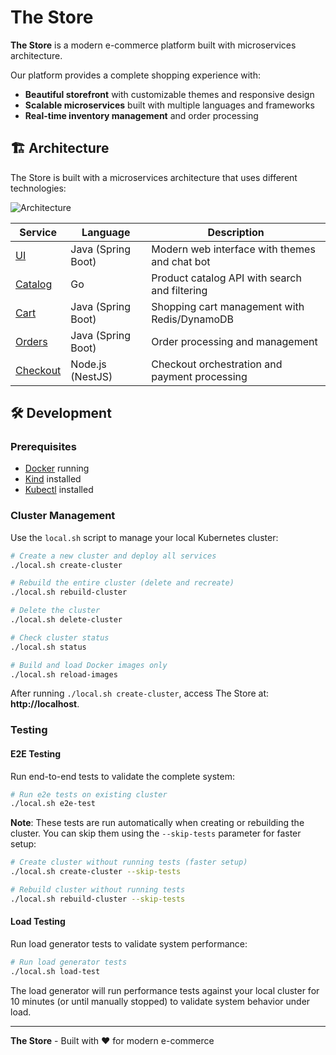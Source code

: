 # The Store
**The Store** is a modern e-commerce platform built with microservices architecture.

Our platform provides a complete shopping experience with:
- **Beautiful storefront** with customizable themes and responsive design
- **Scalable microservices** built with multiple languages and frameworks
- **Real-time inventory management** and order processing

## 🏗️ Architecture

The Store is built with a microservices architecture that uses different technologies:

![Architecture](/docs/images/architecture.png)

| Service | Language | Description |
|---------|----------|-------------|
| [UI](./src/ui/) | Java (Spring Boot) | Modern web interface with themes and chat bot |
| [Catalog](./src/catalog/) | Go | Product catalog API with search and filtering |
| [Cart](./src/cart/) | Java (Spring Boot) | Shopping cart management with Redis/DynamoDB |
| [Orders](./src/orders/) | Java (Spring Boot) | Order processing and management |
| [Checkout](./src/checkout/) | Node.js (NestJS) | Checkout orchestration and payment processing |


## 🛠️ Development

### Prerequisites
- [Docker](https://docs.docker.com/get-docker/) running
- [Kind](https://kind.sigs.k8s.io/docs/user/quick-start/#installation) installed
- [Kubectl](https://kubernetes.io/docs/tasks/tools/install-kubectl/) installed

### Cluster Management

Use the `local.sh` script to manage your local Kubernetes cluster:

```bash
# Create a new cluster and deploy all services
./local.sh create-cluster

# Rebuild the entire cluster (delete and recreate)
./local.sh rebuild-cluster

# Delete the cluster
./local.sh delete-cluster

# Check cluster status
./local.sh status

# Build and load Docker images only
./local.sh reload-images
```

After running `./local.sh create-cluster`, access The Store at: **http://localhost**.

### Testing

#### E2E Testing

Run end-to-end tests to validate the complete system:

```bash
# Run e2e tests on existing cluster
./local.sh e2e-test
```

**Note**: These tests are run automatically when creating or rebuilding the cluster. You can skip them using the `--skip-tests` parameter for faster setup:

```bash
# Create cluster without running tests (faster setup)
./local.sh create-cluster --skip-tests

# Rebuild cluster without running tests
./local.sh rebuild-cluster --skip-tests
```

#### Load Testing
Run load generator tests to validate system performance:

```bash
# Run load generator tests
./local.sh load-test
```

The load generator will run performance tests against your local cluster for 10 minutes (or until manually stopped) to validate system behavior under load.

---

**The Store** - Built with ❤️ for modern e-commerce
